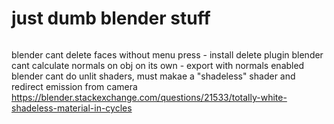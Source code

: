 # just dumb blender stuff
```
```
blender cant delete faces without menu press - install delete plugin 
blender cant calculate normals on obj on its own - export with normals enabled 
blender cant do unlit shaders, must makae a "shadeless" shader and redirect emission from camera https://blender.stackexchange.com/questions/21533/totally-white-shadeless-material-in-cycles 
